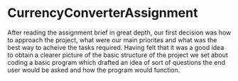 # CurrencyConverterAssignment

After reading the assignment brief in great depth, our first decision was how to approach the project, what were our main priorites and what was the best way to acheive the tasks required. Having felt that it was a good idea to obtain a clearer picture of the basic structure of the project we set about coding a basic program which drafted an idea of sort of questions the end user would be asked and how the program would function. 
